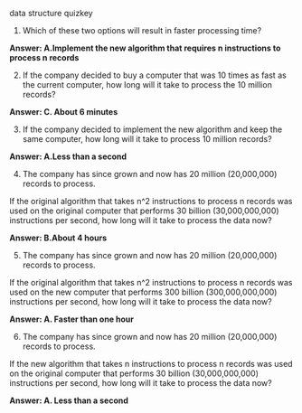 data structure quizkey


1. Which of these two options will result in faster processing time?

**Answer: A.Implement the new algorithm that requires n instructions to process n records**

2. If the company decided to buy a computer that was 10 times as fast as the current computer, how long will it take to process the 10 million records?

**Answer: C. About 6 minutes**

3. If the company decided to implement the new algorithm and keep the same computer, how long will it take to process 10 million records?

**Answer: A.Less than a second**

4. The company has since grown and now has 20 million (20,000,000) records to process.

If the original algorithm that takes n^2 instructions to process n records was used on the original computer that performs 30 billion (30,000,000,000) instructions per second, how long will it take to process the data now?

**Answer: B.About 4 hours**

5. The company has since grown and now has 20 million (20,000,000) records to process.

If the original algorithm that takes n^2 instructions to process n records was used on the new computer that performs 300 billion (300,000,000,000) instructions per second, how long will it take to process the data now?

**Answer: A. Faster than one hour**

6. The company has since grown and now has 20 million (20,000,000) records to process.

If the new algorithm that takes n instructions to process n records was used on the original computer that performs 30 billion (30,000,000,000) instructions per second, how long will it take to process the data now?

**Answer: A. Less than a second**